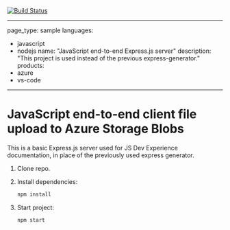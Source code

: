 [![Build Status](https://dev.azure.com/v-tianxi0853/v-tianxi/_apis/build/status/JackTn.js-e2e-express-server?branchName=main)](https://dev.azure.com/v-tianxi0853/v-tianxi/_build/latest?definitionId=3&branchName=main)

---
page_type: sample
languages:
- javascript
- nodejs
name: "JavaScript end-to-end Express.js server"
description: "This project is used instead of the previous express-generator."
products:
- azure
- vs-code
---

# JavaScript end-to-end client file upload to Azure Storage Blobs

This is a basic Express.js server used for JS Dev Experience documentation, in place of the previously used express generator. 

1. Clone repo.

1. Install dependencies: 

    ```bash
    npm install
    ```

1. Start project: 

    ```bash
    npm start
    ```
